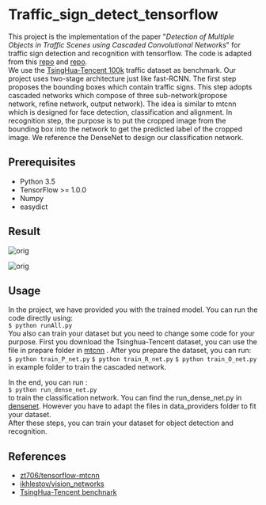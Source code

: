 # Traffic_sign_detect_tensorflow
This project is the implementation of the paper "*Detection of Multiple Objects in Traffic Scenes
using Cascaded Convolutional Networks*" for traffic sign detection and recognition with tensorflow. 
The code is adapted from this [repo](https://github.com/zt706/tensorflow-mtcnn) and [repo](https://github.com/ikhlestov/vision_networks).
<br>
We use the [TsingHua-Tencent 100k](http://cg.cs.tsinghua.edu.cn/traffic-sign/)
traffic dataset as benchmark. Our project uses two-stage architecture just like fast-RCNN. The first step proposes the bounding boxes which contain traffic signs. This step adopts cascaded networks which compose of three sub-network(propose network, refine network, output network). The idea is similar to mtcnn which is designed for face detection, classification and alignment. In recognition step, the purpose is to put the cropped image from the bounding box into the network to get the predicted label of the cropped image. We reference the DenseNet to design our classification network.

## Prerequisites
 * Python 3.5
 * TensorFlow >= 1.0.0
 * Numpy
 * easydict
 
## Result

 ![orig](https://github.com/ZhangDY1994/Traffic_sign_detect/blob/master/detect_79688.jpg)
 
 ![orig](https://github.com/ZhangDY1994/Traffic_sign_detect/blob/master/detect_82136.jpg)

## Usage
In the project, we have provided you with the trained model. You can run the code directly using:
<br>
`$ python runAll.py`
<br>
You also can train your dataset but you need to change some code for your purpose.
First you download the Tsinghua-Tencent dataset, you can use the file in prepare folder in [mtcnn](https://github.com/zt706/tensorflow-mtcnn) . After you prepare the dataset, you can run:
<br>
`$ python train_P_net.py`
`$ python train_R_net.py`
`$ python train_O_net.py`
<br>
in example folder to train the cascaded network.

In the end, you can run :
<br>
`$ python run_dense_net.py`
<br>
to train the classification network. You can find the run_dense_net.py in [densenet](https://github.com/ikhlestov/vision_networks).
However you have to adapt the files in data_providers folder to fit your dataset.<br>
After these steps, you can train your dataset for object detection and recognition.

## References
* [zt706/tensorflow-mtcnn](https://github.com/zt706/tensorflow-mtcnn)
* [ikhlestov/vision_networks](https://github.com/ikhlestov/vision_networks)
* [TsingHua-Tencent benchnark](http://cg.cs.tsinghua.edu.cn/traffic-sign/)




